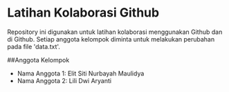 # Latihan Kolaborasi Github
Repository ini digunakan untuk latihan kolaborasi menggunakan Github dan di Github.
Setiap anggota kelompok diminta untuk melakukan perubahan pada file 'data.txt'.

##Anggota Kelompok
- Nama Anggota 1: Elit Siti Nurbayah Maulidya
- Nama Anggota 2: Lili Dwi Aryanti
